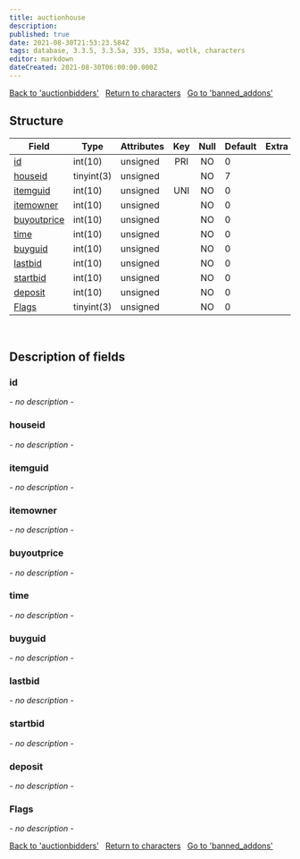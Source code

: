 ```yaml
---
title: auctionhouse
description: 
published: true
date: 2021-08-30T21:53:23.584Z
tags: database, 3.3.5, 3.3.5a, 335, 335a, wotlk, characters
editor: markdown
dateCreated: 2021-08-30T06:00:00.000Z
---
```


<a href="https://dev.trinitycore.info/en/database/335/characters/auctionbidders" class="mt-5 v-btn v-btn--depressed v-btn--flat v-btn--outlined theme--light v-size--default darkblue--text text--lighten-3"><span class="v-btn__content"><i aria-hidden="true" class="v-icon notranslate v-icon--left mdi mdi-arrow-left theme--light"></i><span>Back to 'auctionbidders'</span></span></a>&nbsp;&nbsp;&nbsp;<a href="https://dev.trinitycore.info/en/database/335/characters/home" class="mt-5 v-btn v-btn--depressed v-btn--flat v-btn--outlined theme--light v-size--default darkblue--text text--lighten-3"><span class="v-btn__content"><i aria-hidden="true" class="v-icon notranslate v-icon--left mdi mdi-home-outline theme--light"></i><span>Return to characters</span></span></a>&nbsp;&nbsp;&nbsp;<a href="https://dev.trinitycore.info/en/database/335/characters/banned_addons" class="mt-5 v-btn v-btn--depressed v-btn--flat v-btn--outlined theme--light v-size--default darkblue--text text--lighten-3"><span class="v-btn__content"><span>Go to 'banned_addons'</span><i aria-hidden="true" class="v-icon notranslate v-icon--right mdi mdi-arrow-right theme--light"></i></span></a>

## Structure

| Field | Type | Attributes | Key | Null | Default | Extra | Comment |
| --- | --- | --- | :---: | :---: | --- | --- | --- |
| [id](#id) | int(10) | unsigned | PRI | NO | 0 |  |  |
| [houseid](#houseid) | tinyint(3) | unsigned |  | NO | 7 |  |  |
| [itemguid](#itemguid) | int(10) | unsigned | UNI | NO | 0 |  |  |
| [itemowner](#itemowner) | int(10) | unsigned |  | NO | 0 |  |  |
| [buyoutprice](#buyoutprice) | int(10) | unsigned |  | NO | 0 |  |  |
| [time](#time) | int(10) | unsigned |  | NO | 0 |  |  |
| [buyguid](#buyguid) | int(10) | unsigned |  | NO | 0 |  |  |
| [lastbid](#lastbid) | int(10) | unsigned |  | NO | 0 |  |  |
| [startbid](#startbid) | int(10) | unsigned |  | NO | 0 |  |  |
| [deposit](#deposit) | int(10) | unsigned |  | NO | 0 |  |  |
| [Flags](#flags) | tinyint(3) | unsigned |  | NO | 0 |  |  |
&nbsp;
## Description of fields

### id
*- no description -*
&nbsp;

### houseid
*- no description -*
&nbsp;

### itemguid
*- no description -*
&nbsp;

### itemowner
*- no description -*
&nbsp;

### buyoutprice
*- no description -*
&nbsp;

### time
*- no description -*
&nbsp;

### buyguid
*- no description -*
&nbsp;

### lastbid
*- no description -*
&nbsp;

### startbid
*- no description -*
&nbsp;

### deposit
*- no description -*
&nbsp;

### Flags
*- no description -*
&nbsp;

<a href="https://dev.trinitycore.info/en/database/335/characters/auctionbidders" class="mt-5 v-btn v-btn--depressed v-btn--flat v-btn--outlined theme--light v-size--default darkblue--text text--lighten-3"><span class="v-btn__content"><i aria-hidden="true" class="v-icon notranslate v-icon--left mdi mdi-arrow-left theme--light"></i><span>Back to 'auctionbidders'</span></span></a>&nbsp;&nbsp;&nbsp;<a href="https://dev.trinitycore.info/en/database/335/characters/home" class="mt-5 v-btn v-btn--depressed v-btn--flat v-btn--outlined theme--light v-size--default darkblue--text text--lighten-3"><span class="v-btn__content"><i aria-hidden="true" class="v-icon notranslate v-icon--left mdi mdi-home-outline theme--light"></i><span>Return to characters</span></span></a>&nbsp;&nbsp;&nbsp;<a href="https://dev.trinitycore.info/en/database/335/characters/banned_addons" class="mt-5 v-btn v-btn--depressed v-btn--flat v-btn--outlined theme--light v-size--default darkblue--text text--lighten-3"><span class="v-btn__content"><span>Go to 'banned_addons'</span><i aria-hidden="true" class="v-icon notranslate v-icon--right mdi mdi-arrow-right theme--light"></i></span></a>

